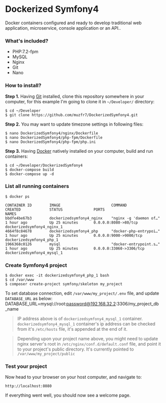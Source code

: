 # Dockerized Symfony4
Docker containers configured and ready to develop traditional web application, microservice, console application or an API..

### What's included?
* PHP:7.2-fpm
* MySQL
* Nginx
* Git
* Nano

### How to install?
**Step 1.** Having [Git](https://git-scm.com) installed, clone this repository somewhere in your computer, for this example I'm going to clone it in `~/Developer/` directory:
```
$ cd ~/Developer
$ git clone https://github.com/muzfr7/DockerizedSymfony4.git
```

**Step 2.** You may want to update timezone settings in following files:
```
$ nano DockerizedSymfony4/nginx/Dockerfile
$ nano DockerizedSymfony4/php-fpm/Dockerfile
$ nano DockerizedSymfony4/php-fpm/php.ini
```

**Step 3.** Having [Docker](https://www.docker.com) natively installed on your computer, build and run containers:
```
$ cd ~/Developer/DockerizedSymfony4
$ docker-compose build
$ docker-compose up -d
```

### List all running containers
```
$ docker ps

CONTAINER ID        IMAGE                       COMMAND                  CREATED             STATUS              PORTS                     NAMES
bbdfe4be67b3        dockerizedsymfony4_nginx    "nginx -g 'daemon of…"   1 hour ago          Up 25 minutes       0.0.0.0:8080->80/tcp      dockerizedsymfony4_nginx_1
4664f8c84678        dockerizedsymfony4_php      "docker-php-entrypoi…"   1 hour ago          Up 25 minutes       0.0.0.0:9000->9000/tcp    dockerizedsymfony4_php_1
1966368c0126        mysql                       "docker-entrypoint.s…"   1 hour ago          Up 25 minutes       0.0.0.0:33060->3306/tcp   dockerizedsymfony4_mysql_1
```

### Create Symfony4 project
```
$ docker exec -it dockerizedsymfony4_php_1 bash
$ cd /var/www
$ composer create-project symfony/skeleton my_project
```

To set database connection, edit `/var/www/my_project/.env` file, and update `DATABASE_URL` as below:
DATABASE_URL=mysql://root:password@192.168.32.2:3306/my_project_db_name

> IP address above is of `dockerizedsymfony4_mysql_1` container. `dockerizedsymfony4_mysql_1` container's ip address can be checked from it's `/etc/hosts` file, it's appended at the end of it.

> Depending upon your project name above, you might need to update nginx server's root in `/etc/nginx/conf.d/default.conf` file, and point it to your project's public directory. 
> It's currently pointed to `/var/www/my_project/public`

### Test your project
Now head to your browser on your host computer, and navigate to:
```
http://localhost:8080
```
If everything went well, you should now see a welcome page.